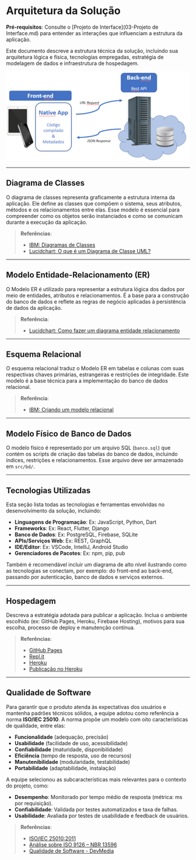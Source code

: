 # Arquitetura da Solução

**Pré-requisitos**: Consulte o [Projeto de Interface](03-Projeto de Interface.md) para entender as interações que influenciam a estrutura da aplicação.

Este documento descreve a estrutura técnica da solução, incluindo sua arquitetura lógica e física, tecnologias empregadas, estratégia de modelagem de dados e infraestrutura de hospedagem.

![Arquitetura da Solução](img/02-mob-arch.png)

---

## Diagrama de Classes

O diagrama de classes representa graficamente a estrutura interna da aplicação. Ele define as classes que compõem o sistema, seus atributos, métodos e os relacionamentos entre elas. Esse modelo é essencial para compreender como os objetos serão instanciados e como se comunicam durante a execução da aplicação.

> **Referências**:
> - [IBM: Diagramas de Classes](https://www.ibm.com/docs/pt-br/rational-soft-arch/9.6.1?topic=diagrams-class)
> - [Lucidchart: O que é um Diagrama de Classe UML?](https://www.lucidchart.com/pages/pt/o-que-e-diagrama-de-classe-uml)

---

## Modelo Entidade-Relacionamento (ER)

O Modelo ER é utilizado para representar a estrutura lógica dos dados por meio de entidades, atributos e relacionamentos. É a base para a construção do banco de dados e reflete as regras de negócio aplicadas à persistência de dados da aplicação.

> **Referência**:
> - [Lucidchart: Como fazer um diagrama entidade relacionamento](https://www.lucidchart.com/pages/pt/como-fazer-um-diagrama-entidade-relacionamento)

---

## Esquema Relacional

O esquema relacional traduz o Modelo ER em tabelas e colunas com suas respectivas chaves primárias, estrangeiras e restrições de integridade. Este modelo é a base técnica para a implementação do banco de dados relacional.

> **Referência**:
> - [IBM: Criando um modelo relacional](https://www.ibm.com/docs/pt-br/cognos-analytics/10.2.2?topic=designer-creating-relational-model)

---

## Modelo Físico de Banco de Dados

O modelo físico é representado por um arquivo SQL (`banco.sql`) que contém os scripts de criação das tabelas do banco de dados, incluindo índices, restrições e relacionamentos. Esse arquivo deve ser armazenado em `src/bd/`.

---

## Tecnologias Utilizadas

Esta seção lista todas as tecnologias e ferramentas envolvidas no desenvolvimento da solução, incluindo:

- **Linguagens de Programação**: Ex: JavaScript, Python, Dart
- **Frameworks**: Ex: React, Flutter, Django
- **Banco de Dados**: Ex: PostgreSQL, Firebase, SQLite
- **APIs/Serviços Web**: Ex: REST, GraphQL
- **IDE/Editor**: Ex: VSCode, IntelliJ, Android Studio
- **Gerenciadores de Pacotes**: Ex: npm, pip, pub

Também é recomendável incluir um diagrama de alto nível ilustrando como as tecnologias se conectam, por exemplo: do front-end ao back-end, passando por autenticação, banco de dados e serviços externos.

---

## Hospedagem

Descreva a estratégia adotada para publicar a aplicação. Inclua o ambiente escolhido (ex: GitHub Pages, Heroku, Firebase Hosting), motivos para sua escolha, processo de deploy e manutenção contínua.

> **Referências**:
> - [GitHub Pages](https://pages.github.com/)
> - [Repl.it](https://repl.it/)
> - [Heroku](https://devcenter.heroku.com/start)
> - [Publicação no Heroku](http://pythonclub.com.br/publicando-seu-hello-world-no-heroku.html)

---

## Qualidade de Software

Para garantir que o produto atenda às expectativas dos usuários e mantenha padrões técnicos sólidos, a equipe adotou como referência a norma **ISO/IEC 25010**. A norma propõe um modelo com oito características de qualidade, entre elas:

- **Funcionalidade** (adequação, precisão)
- **Usabilidade** (facilidade de uso, acessibilidade)
- **Confiabilidade** (maturidade, disponibilidade)
- **Eficiência** (tempo de resposta, uso de recursos)
- **Manutenibilidade** (modularidade, testabilidade)
- **Portabilidade** (adaptabilidade, instalação)

A equipe selecionou as subcaracterísticas mais relevantes para o contexto do projeto, como:

- **Desempenho**: Monitorado por tempo médio de resposta (métrica: ms por requisição).
- **Confiabilidade**: Validada por testes automatizados e taxa de falhas.
- **Usabilidade**: Avaliada por testes de usabilidade e feedback de usuários.

> **Referências**:
> - [ISO/IEC 25010:2011](https://www.iso.org/standard/35733.html/)
> - [Análise sobre ISO 9126 – NBR 13596](https://www.tiespecialistas.com.br/analise-sobre-iso-9126-nbr-13596/)
> - [Qualidade de Software - DevMedia](https://www.devmedia.com.br/qualidade-de-software-engenharia-de-software-29/18209/)
